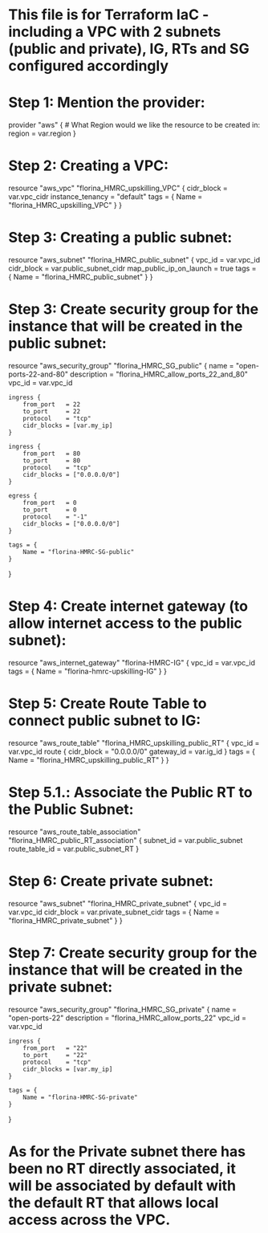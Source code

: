 # This file is for Terraform IaC - including a VPC with 2 subnets (public and private), IG, RTs and SG configured accordingly

# Step 1: Mention the provider:
provider "aws" {
    # What Region would we like the resource to be created in:
    region = var.region
}

# Step 2: Creating a VPC:
resource "aws_vpc" "florina_HMRC_upskilling_VPC" {
  cidr_block       = var.vpc_cidr
  instance_tenancy = "default"
  tags             = {
    Name = "florina_HMRC_upskilling_VPC"
  }
}

# Step 3: Creating a public subnet:
resource "aws_subnet" "florina_HMRC_public_subnet" {
    vpc_id                  = var.vpc_id
    cidr_block              = var.public_subnet_cidr
    map_public_ip_on_launch = true
    tags                    = {
        Name = "florina_HMRC_public_subnet"
    }
}

# Step 3: Create security group for the instance that will be created in the public subnet:
resource "aws_security_group" "florina_HMRC_SG_public" {
    name = "open-ports-22-and-80"
    description = "florina_HMRC_allow_ports_22_and_80"
    vpc_id = var.vpc_id

    ingress {
        from_port   = 22
        to_port     = 22
        protocol    = "tcp"
        cidr_blocks = [var.my_ip]
    }

    ingress {
        from_port   = 80
        to_port     = 80
        protocol    = "tcp"
        cidr_blocks = ["0.0.0.0/0"]
    }

    egress {
        from_port   = 0
        to_port     = 0
        protocol    = "-1"
        cidr_blocks = ["0.0.0.0/0"]
    }

    tags = {
        Name = "florina-HMRC-SG-public"
    }
}

# Step 4: Create internet gateway (to allow internet access to the public subnet):
resource "aws_internet_gateway" "florina-HMRC-IG" {
    vpc_id = var.vpc_id
    tags   = {
        Name = "florina-hmrc-upskilling-IG"
    }
}

# Step 5: Create Route Table to connect public subnet to IG:
resource "aws_route_table" "florina_HMRC_upskilling_public_RT" {
    vpc_id = var.vpc_id
    route {
        cidr_block = "0.0.0.0/0"
        gateway_id = var.ig_id
    }
    tags  = {
        Name = "florina_HMRC_upskilling_public_RT"
    }
}

# Step 5.1.: Associate the Public RT to the Public Subnet:
resource "aws_route_table_association" "florina_HMRC_public_RT_association" {
    subnet_id      = var.public_subnet
    route_table_id = var.public_subnet_RT
}

# Step 6: Create private subnet:
resource "aws_subnet" "florina_HMRC_private_subnet" {
    vpc_id                  = var.vpc_id
    cidr_block              = var.private_subnet_cidr
    tags                    = {
        Name = "florina_HMRC_private_subnet"
    }
}

# Step 7: Create security group for the instance that will be created in the private subnet:
resource "aws_security_group" "florina_HMRC_SG_private" {
    name = "open-ports-22"
    description = "florina_HMRC_allow_ports_22"
    vpc_id = var.vpc_id

    ingress {
        from_port   = "22"
        to_port     = "22"
        protocol    = "tcp"
        cidr_blocks = [var.my_ip]
    }

    tags = {
        Name = "florina-HMRC-SG-private"
    }
}

# As for the Private subnet there has been no RT directly associated, it will be associated by default with the default RT that allows local access across the VPC.
